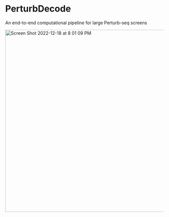 # PerturbDecode
An end-to-end computational pipeline for large Perturb-seq screens




<img width="579" alt="Screen Shot 2022-12-18 at 8 01 09 PM" src="https://user-images.githubusercontent.com/45662603/208345270-31443000-600f-4f46-810f-9432e8ed70e0.png">
